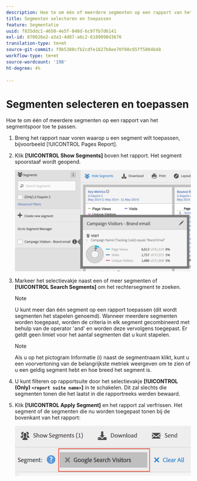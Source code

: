 ```yaml
---
description: Hoe te om één of meerdere segmenten op een rapport van het segmentspoor toe te passen.
title: Segmenten selecteren en toepassen
feature: Segmentatie
uuid: f835ddc1-4650-4e5f-848d-6c97fb7d6141
exl-id: 870026e2-a3a3-4d87-a6c2-6189098d3676
translation-type: tm+mt
source-git-commit: f9b5380cfb2cdfe1827b8ee70f60c65ff5004b48
workflow-type: tm+mt
source-wordcount: '198'
ht-degree: 4%

---
```


# Segmenten selecteren en toepassen

Hoe te om één of meerdere segmenten op een rapport van het segmentspoor toe te passen.

1. Breng het rapport naar voren waarop u een segment wilt toepassen, bijvoorbeeld [!UICONTROL Pages Report].
1. Klik **[!UICONTROL Show Segments]** boven het rapport. Het segment spoorstaaf wordt geopend.

   ![](assets/segment_rail.png)

1. Markeer het selectievakje naast een of meer segmenten of **[!UICONTROL Search Segments]** om het rechtersegment te zoeken.

   >[!NOTE]
   >
   >U kunt meer dan één segment op een rapport toepassen (dit wordt segmenten het stapelen genoemd). Wanneer meerdere segmenten worden toegepast, worden de criteria in elk segment gecombineerd met behulp van de operator &#39;and&#39; en worden deze vervolgens toegepast. Er geldt geen limiet voor het aantal segmenten dat u kunt stapelen.

   >[!NOTE]
   >
   >Als u op het pictogram Informatie (i) naast de segmentnaam klikt, kunt u een voorvertoning van de belangrijkste metriek weergeven om te zien of u een geldig segment hebt en hoe breed het segment is.

1. U kunt filteren op rapportsuite door het selectievakje **[!UICONTROL (Only) `<report suite name>`]** in te schakelen. Dit zal slechts die segmenten tonen die het laatst in die rapportreeks werden bewaard.
1. Klik **[!UICONTROL Apply Segment]** en het rapport zal verfrissen. Het segment of de segmenten die nu worden toegepast tonen bij de bovenkant van het rapport:

   ![](assets/applied_segments.png)
